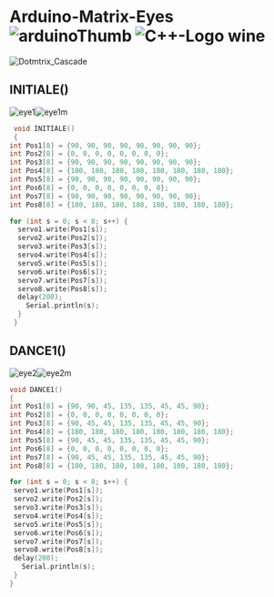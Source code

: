 



# Arduino-Matrix-Eyes ![arduinoThumb](https://github.com/ICAREMAKER/Arduino---Fonts/assets/107696317/1e80c0a0-27bd-4b96-a6e1-88ef7eca9098) ![C++-Logo wine](https://github.com/ICAREMAKER/Arduino---Fonts/assets/107696317/882aa901-1f05-43d5-9574-60db4e7b6537)
![Dotmtrix_Cascade](https://github.com/ICAREMAKER/Arduino-Matrix-Eyes/assets/107696317/3d10a97a-748b-4a50-bb93-089b6e61ba68)


## INITIALE()
![eye1](https://github.com/ICAREMAKER/Arduino-Matrix-Eyes/assets/107696317/19a7e124-1af5-41d3-8f7e-f5c98f870b03)![eye1m](https://github.com/ICAREMAKER/Arduino-Matrix-Eyes/assets/107696317/618d3c63-5457-4e37-aa8d-31714565e029)


```C
 void INITIALE()
 {
int Pos1[8] = {90, 90, 90, 90, 90, 90, 90, 90};
int Pos2[8] = {0, 0, 0, 0, 0, 0, 0, 0};
int Pos3[8] = {90, 90, 90, 90, 90, 90, 90, 90};
int Pos4[8] = {180, 180, 180, 180, 180, 180, 180, 180};
int Pos5[8] = {90, 90, 90, 90, 90, 90, 90, 90};
int Pos6[8] = {0, 0, 0, 0, 0, 0, 0, 0};
int Pos7[8] = {90, 90, 90, 90, 90, 90, 90, 90};
int Pos8[8] = {180, 180, 180, 180, 180, 180, 180, 180};

for (int s = 0; s < 8; s++) {
  servo1.write(Pos1[s]);
  servo2.write(Pos2[s]);
  servo3.write(Pos3[s]);
  servo4.write(Pos4[s]);
  servo5.write(Pos5[s]);
  servo6.write(Pos6[s]);
  servo7.write(Pos7[s]);
  servo8.write(Pos8[s]);
  delay(200);
    Serial.println(s);
  }
 }
```
## DANCE1()
![eye2](https://github.com/ICAREMAKER/Arduino-Matrix-Eyes/assets/107696317/2b9ab9f5-bf69-4fc9-a2c1-0eb8647c13ed)![eye2m](https://github.com/ICAREMAKER/Arduino-Matrix-Eyes/assets/107696317/49c11df1-dba5-4108-8ab4-b90d3e26cc24)


 ```C
 void DANCE1()
 {
int Pos1[8] = {90, 90, 45, 135, 135, 45, 45, 90};
int Pos2[8] = {0, 0, 0, 0, 0, 0, 0, 0};
int Pos3[8] = {90, 45, 45, 135, 135, 45, 45, 90};
int Pos4[8] = {180, 180, 180, 180, 180, 180, 180, 180};
int Pos5[8] = {90, 45, 45, 135, 135, 45, 45, 90};
int Pos6[8] = {0, 0, 0, 0, 0, 0, 0, 0};
int Pos7[8] = {90, 45, 45, 135, 135, 45, 45, 90};
int Pos8[8] = {180, 180, 180, 180, 180, 180, 180, 180};

for (int s = 0; s < 8; s++) {
  servo1.write(Pos1[s]);
  servo2.write(Pos2[s]);
  servo3.write(Pos3[s]);
  servo4.write(Pos4[s]);
  servo5.write(Pos5[s]);
  servo6.write(Pos6[s]);
  servo7.write(Pos7[s]);
  servo8.write(Pos8[s]);
  delay(200);
    Serial.println(s);
  }
 }
```
